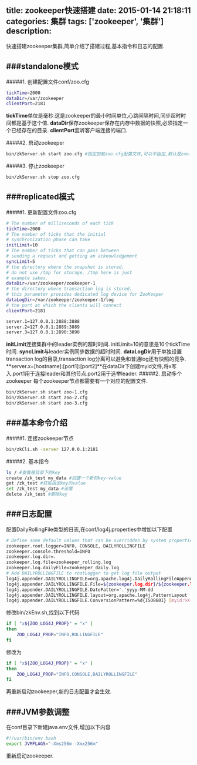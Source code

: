 title: zookeeper快速搭建
date: 2015-01-14 21:18:11 
categories: 集群
tags: ['zookeeper', '集群'] 
description:
---
快速搭建zookeeper集群,简单介绍了搭建过程,基本指令和日志的配置.
<!--more-->
###standalone模式
---
#####1. 创建配置文件conf/zoo.cfg
~~~sh
tickTime=2000
dataDir=/var/zookeeper
clientPort=2181
~~~
**tickTime**单位是毫秒.这是zookeeper的最小时间单位,心跳间隔时间,同步超时时间都是基于这个值.
**dataDir**保存zookeeper保存在内存中数据的快照,必须指定一个已经存在的目录.
**clientPort**监听客户端连接的端口.

#####2. 启动zookeeper
~~~sh
bin/zkServer.sh start zoo.cfg #指定加载zoo.cfg配置文件,可以不指定,默认是zoo.cfg
~~~

#####3. 停止zookeeper
~~~sh
bin/zkServer.sh stop zoo.cfg
~~~

###replicated模式
---  
#####1. 更新配置文件zoo.cfg  
~~~sh
# The number of milliseconds of each tick
tickTime=2000
# The number of ticks that the initial 
# synchronization phase can take
initLimit=10
# The number of ticks that can pass between 
# sending a request and getting an acknowledgement
syncLimit=5
# the directory where the snapshot is stored.
# do not use /tmp for storage, /tmp here is just 
# example sakes.
dataDir=/var/zookeeper/zookeeper-1
# the directory where transaction log is stored.
# this parameter provides dedicated log device for ZooKeeper
dataLogDir=/var/zookeeper/zookeeper-1/log
# the port at which the clients will connect
clientPort=2181

server.1=127.0.0.1:2888:3888
server.2=127.0.0.1:2889:3889
server.3=127.0.0.1:2890:3890
~~~
**initLimit**连接集群中的leader实例的超时时间. initLimit=10的意思是10个tickTime时间.
**syncLimit**与leader实例同步数据的超时时间.
**dataLogDir**用于单独设置transaction log的目录,transaction log分离可以避免和普通log还有快照的竞争.
**server.x=[hostname]:[port1]:[port2]**在dataDir下创建myid文件,将x写入.port1用于连接leader和其他节点.port2用于选举leader.
#####2. 启动多个zookeeper
每个zookeeper节点都需要有一个对应的配置文件.    

~~~sh
bin/zkServer.sh start zoo-1.cfg
bin/zkServer.sh start zoo-2.cfg
bin/zkServer.sh start zoo-3.cfg
~~~

###基本命令介绍
---
#####1. 连接zookeeper节点

~~~sh
bin/zkCli.sh -server 127.0.0.1:2181
~~~
#####2. 基本指令

~~~sh
ls / #查看根目录下的key
create /zk_test my_data #创建一个新的key-value
get /zk_test #获取指定key的value
set /zk_test my_data #设置
delete /zk_test #删除key
~~~

###日志配置
---
配置DailyRollingFile类型的日志,在conf/log4j.properties中增加以下配置

~~~sh
# Define some default values that can be overridden by system properties
zookeeper.root.logger=INFO, CONSOLE, DAILYROLLINGFILE
zookeeper.console.threshold=INFO
zookeeper.log.dir=.
zookeeper.log.file=zookeeper_rolling.log
zookeeper.log.dailyFile=zookeeper_daily.log
# Add DAILYROLLINGFILE to rootLogger to get log file output
log4j.appender.DAILYROLLINGFILE=org.apache.log4j.DailyRollingFileAppender
log4j.appender.DAILYROLLINGFILE.File=${zookeeper.log.dir}/${zookeeper.log.dailyFile}
log4j.appender.DAILYROLLINGFILE.DatePatter='.'yyyy-MM-dd
log4j.appender.DAILYROLLINGFILE.layout=org.apache.log4j.PatternLayout
log4j.appender.DAILYROLLINGFILE.ConversionPattern=%d{ISO8601} [myid:%X{myid}] - %-5p [%t:%C{1}@%L] - %m%
~~~
修改bin/zkEnv.sh,找到以下代码

~~~sh
if [ "x${ZOO_LOG4J_PROP}" = "x" ]
then
    ZOO_LOG4J_PROP="INFO,ROLLINGFILE"
fi
~~~
修改为

~~~sh
if [ "x${ZOO_LOG4J_PROP}" = "x" ]
then
    ZOO_LOG4J_PROP="INFO,CONSOLE,DAILYROLLINGFILE"
fi
~~~
再重新启动zookeeper,新的日志配置才会生效.

###JVM参数调整
---
在conf目录下新建java.env文件,增加以下内容

~~~sh
#!/usr/bin/env bash
export JVMFLAGS="-Xms256m -Xmx256m"
~~~
重新启动zookeeper.




